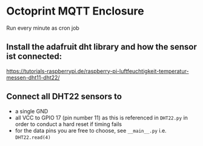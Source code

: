 # Octoprint MQTT Enclosure

Run every minute as cron job


## Install the adafruit dht library and how the sensor ist connected:
https://tutorials-raspberrypi.de/raspberry-pi-luftfeuchtigkeit-temperatur-messen-dht11-dht22/

## Connect all DHT22 sensors to 
- a single GND
- all VCC to GPIO 17 (pin number 11) as this is referenced in `DHT22.py` in order to conduct a hard reset if timing fails
- for the data pins you are free to choose, see `__main__.py` i.e. ``DHT22.read(4)``
